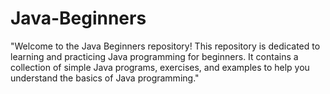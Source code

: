 # Java-Beginners
"Welcome to the Java Beginners repository! This repository is dedicated to learning and practicing Java programming for beginners. It contains a collection of simple Java programs, exercises, and examples to help you understand the basics of Java programming."
